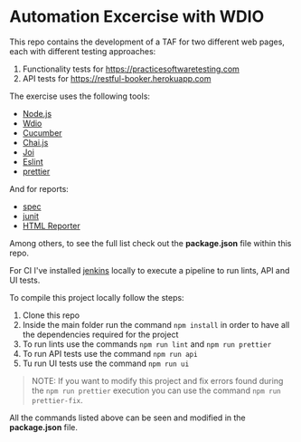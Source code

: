 # Automation Excercise with WDIO

This repo contains the development of a TAF for two different web pages, each with different testing approaches:

1. Functionality tests for https://practicesoftwaretesting.com
2. API tests for https://restful-booker.herokuapp.com

The exercise uses the following tools:

- [Node.js](https://nodejs.org/en)
- [Wdio](https://webdriver.io/)
- [Cucumber](https://cucumber.io/docs/installation/javascript/)
- [Chai.js](https://www.chaijs.com/)
- [Joi](https://joi.dev/api/?v=17.13.3)
- [Eslint](https://eslint.org/)
- [prettier](https://prettier.io/)

And for reports:

- [spec](https://webdriver.io/docs/spec-reporter/)
- [junit](https://webdriver.io/docs/junit-reporter/)
- [HTML Reporter](https://webdriver.io/docs/wdio-html-nice-reporter/)

Among others, to see the full list check out the **package.json** file within this repo.

For CI I've installed [jenkins](https://www.jenkins.io/) locally to execute a pipeline to run lints, API and UI tests.

To compile this project locally follow the steps:

1. Clone this repo
2. Inside the main folder run the command `npm install` in order to have all the dependencies required for the project
3. To run lints use the commands `npm run lint` and `npm run prettier`
4. To run API tests use the command `npm run api`
5. Tu run UI tests use the command `npm run ui`

> NOTE: If you want to modify this project and fix errors found during the `npm run prettier` execution you can use the command `npm run prettier-fix`.

All the commands listed above can be seen and modified in the **package.json** file.
